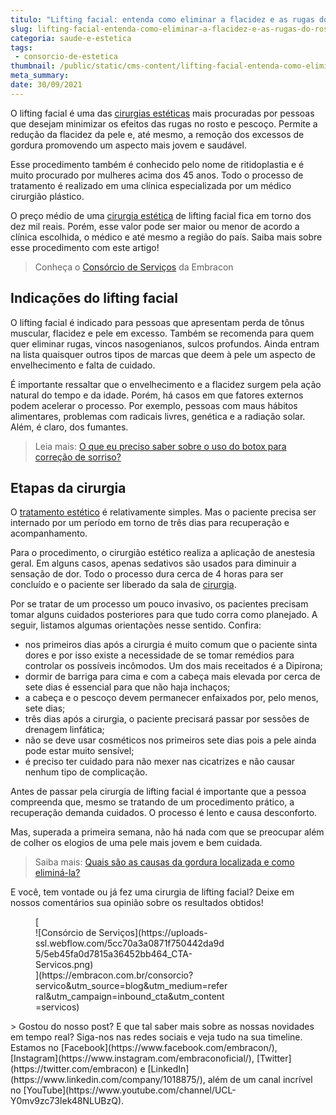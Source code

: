 ```yaml
---
titulo: "Lifting facial: entenda como eliminar a flacidez e as rugas do rosto"
slug: lifting-facial-entenda-como-eliminar-a-flacidez-e-as-rugas-do-rosto
categoria: saude-e-estetica
tags:
 - consorcio-de-estetica
thumbnail: /public/static/cms-content/lifting-facial-entenda-como-eliminar-a-flacidez-e-as-rugas-do-rosto.jpeg
meta_summary: 
date: 30/09/2021
---
```

O lifting facial é uma das [cirurgias estéticas](https://www.embracon.com.br/blog/tudo-sobre-o-consorcio-de-cirurgia-plastica-embracon) mais procuradas por pessoas que desejam minimizar os efeitos das rugas no rosto e pescoço. Permite a redução da flacidez da pele e, até mesmo, a remoção dos excessos de gordura promovendo um aspecto mais jovem e saudável.

Esse procedimento também é conhecido pelo nome de ritidoplastia e é muito procurado por mulheres acima dos 45 anos. Todo o processo de tratamento é realizado em uma clínica especializada por um médico cirurgião plástico.

O preço médio de uma [cirurgia estética](https://www.embracon.com.br/blog/o-que-e-e-como-funciona-o-consorcio-para-cirurgia) de lifting facial fica em torno dos dez mil reais. Porém, esse valor pode ser maior ou menor de acordo a clínica escolhida, o médico e até mesmo a região do país. Saiba mais sobre esse procedimento com este artigo!

> Conheça o [Consórcio de Serviços](https://www.embracon.com.br/consorcio-servicos) da Embracon

Indicações do lifting facial
----------------------------

O lifting facial é indicado para pessoas que apresentam perda de tônus muscular, flacidez e pele em excesso. Também se recomenda para quem quer eliminar rugas, vincos nasogenianos, sulcos profundos. Ainda entram na lista quaisquer outros tipos de marcas que deem à pele um aspecto de envelhecimento e falta de cuidado.

É importante ressaltar que o envelhecimento e a flacidez surgem pela ação natural do tempo e da idade. Porém, há casos em que fatores externos podem acelerar o processo. Por exemplo, pessoas com maus hábitos alimentares, problemas com radicais livres, genética e a radiação solar. Além, é claro, dos fumantes.

> Leia mais: [O que eu preciso saber sobre o uso do botox para correção de sorriso?](https://www.embracon.com.br/blog/o-que-eu-preciso-saber-sobre-o-uso-do-botox-para-correcao-de-sorriso)

Etapas da cirurgia
------------------

O [tratamento estético](https://www.embracon.com.br/blog/procedimentos-esteticos-para-emagrecer-quais-sao-os-melhores) é relativamente simples. Mas o paciente precisa ser internado por um período em torno de três dias para recuperação e acompanhamento.

Para o procedimento, o cirurgião estético realiza a aplicação de anestesia geral. Em alguns casos, apenas sedativos são usados para diminuir a sensação de dor. Todo o processo dura cerca de 4 horas para ser concluído e o paciente ser liberado da sala de [cirurgia](https://www.embracon.com.br/blog/como-escolher-um-consorcio-de-cirurgia-plastica-em-6-passos).

Por se tratar de um processo um pouco invasivo, os pacientes precisam tomar alguns cuidados posteriores para que tudo corra como planejado. A seguir, listamos algumas orientações nesse sentido. Confira:

- nos primeiros dias após a cirurgia é muito comum que o paciente sinta dores e por isso existe a necessidade de se tomar remédios para controlar os possíveis incômodos. Um dos mais receitados é a Dipirona;
- dormir de barriga para cima e com a cabeça mais elevada por cerca de sete dias é essencial para que não haja inchaços;
- a cabeça e o pescoço devem permanecer enfaixados por, pelo menos, sete dias;
- três dias após a cirurgia, o paciente precisará passar por sessões de drenagem linfática;
- não se deve usar cosméticos nos primeiros sete dias pois a pele ainda pode estar muito sensível;
- é preciso ter cuidado para não mexer nas cicatrizes e não causar nenhum tipo de complicação.

Antes de passar pela cirurgia de lifting facial é importante que a pessoa compreenda que, mesmo se tratando de um procedimento prático, a recuperação demanda cuidados. O processo é lento e causa desconforto.

Mas, superada a primeira semana, não há nada com que se preocupar além de colher os elogios de uma pele mais jovem e bem cuidada.

> Saiba mais: [Quais são as causas da gordura localizada e como eliminá-la?](https://www.embracon.com.br/blog/quais-sao-as-causas-da-gordura-localizada-e-como-elimina-la)

E você, tem vontade ou já fez uma cirurgia de lifting facial? Deixe em nossos comentários sua opinião sobre os resultados obtidos!

<figure class="w-richtext-figure-type-image w-richtext-align-center" style="max-width:310px">[<div>![Consórcio de Serviços](https://uploads-ssl.webflow.com/5cc70a3a0871f750442da9d5/5eb45fa0d7815a36452bb464_CTA-Servicos.png)</div>](https://embracon.com.br/consorcio?servico&utm_source=blog&utm_medium=referral&utm_campaign=inbound_cta&utm_content=servicos)</figure>> Gostou do nosso post? E que tal saber mais sobre as nossas novidades em tempo real? Siga-nos nas redes sociais e veja tudo na sua timeline. Estamos no [Facebook](https://www.facebook.com/embracon/), [Instagram](https://www.instagram.com/embraconoficial/), [Twitter](https://twitter.com/embracon) e [LinkedIn](https://www.linkedin.com/company/1018875/), além de um canal incrível no [YouTube](https://www.youtube.com/channel/UCL-Y0mv9zc73Iek48NLUBzQ).
